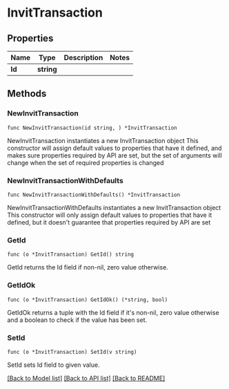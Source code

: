 # InvitTransaction

## Properties

Name | Type | Description | Notes
------------ | ------------- | ------------- | -------------
**Id** | **string** |  | 

## Methods

### NewInvitTransaction

`func NewInvitTransaction(id string, ) *InvitTransaction`

NewInvitTransaction instantiates a new InvitTransaction object
This constructor will assign default values to properties that have it defined,
and makes sure properties required by API are set, but the set of arguments
will change when the set of required properties is changed

### NewInvitTransactionWithDefaults

`func NewInvitTransactionWithDefaults() *InvitTransaction`

NewInvitTransactionWithDefaults instantiates a new InvitTransaction object
This constructor will only assign default values to properties that have it defined,
but it doesn't guarantee that properties required by API are set

### GetId

`func (o *InvitTransaction) GetId() string`

GetId returns the Id field if non-nil, zero value otherwise.

### GetIdOk

`func (o *InvitTransaction) GetIdOk() (*string, bool)`

GetIdOk returns a tuple with the Id field if it's non-nil, zero value otherwise
and a boolean to check if the value has been set.

### SetId

`func (o *InvitTransaction) SetId(v string)`

SetId sets Id field to given value.



[[Back to Model list]](../README.md#documentation-for-models) [[Back to API list]](../README.md#documentation-for-api-endpoints) [[Back to README]](../README.md)


